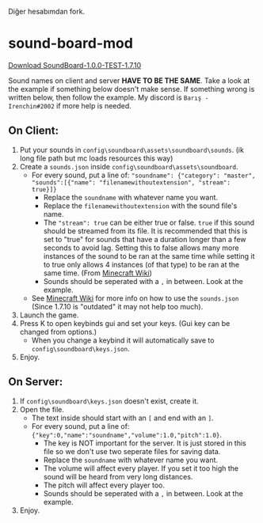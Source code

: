 Diğer hesabımdan fork.

# sound-board-mod
 
 [Download SoundBoard-1.0.0-TEST-1.7.10](https://github.com/Irenchin/sound-board-mod/releases/tag/v1.0.0-beta)
 
 Sound names on client and server **HAVE TO BE THE SAME**.
 Take a look at the example if something below doesn't make sense.
 If something wrong is written below, then follow the example.
 My discord is `Barış - Irenchin#2002` if more help is needed.
 
## On Client:
1. Put your sounds in `config\soundboard\assets\soundboard\sounds`. (ik long file path but mc loads resources this way)
2. Create a `sounds.json` inside `config\soundboard\assets\soundboard`.
   - For every sound, put a line of: `"soundname": {"category": "master", "sounds":[{"name": "filenamewithoutextension", "stream": true}]}`
     - Replace the `soundname` with whatever name you want.
     - Replace the `filenamewithoutextension` with the sound file's name.
     - The `"stream": true` can be either true or false. `true` if this sound should be streamed from its file. It is recommended that this is set to "true" for sounds that have a duration longer than a few seconds to avoid lag. Setting this to false allows many more instances of the sound to be ran at the same time while setting it to true only allows 4 instances (of that type) to be ran at the same time. (From [Minecraft Wiki](https://minecraft.fandom.com/wiki/Sounds.json))
     - Sounds should be seperated with a `,` in between. Look at the example.
   - See [Minecraft Wiki](https://minecraft.fandom.com/wiki/Sounds.json) for more info on how to use the `sounds.json` (Since 1.7.10 is "outdated" it may not help too much).
3. Launch the game.
4. Press K to open keybinds gui and set your keys. (Gui key can be changed from options.)
   - When you change a keybind it will automatically save to `config\soundboard\keys.json`.
5. Enjoy.

## On Server:
1. If `config\soundboard\keys.json` doesn't exist, create it.
2. Open the file.
   - The text inside should start with an `[` and end with an `]`.
   - For every sound, put a line of: `{"key":0,"name":"soundname","volume":1.0,"pitch":1.0}`.
     - The key is NOT important for the server. It is just stored in this file so we don't use two seperate files for saving data.
     - Replace the `soundname` with whatever name you want.
     - The volume will affect every player. If you set it too high the sound will be heard from very long distances.
     - The pitch will affect every player too.
     - Sounds should be seperated with a `,` in between. Look at the example.
3. Enjoy.
